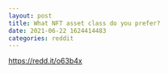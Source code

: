 ```yaml
--- 
layout: post 
title: What NFT asset class do you prefer? 
date: 2021-06-22 1624414483 
categories: reddit 
--- 
```

https://redd.it/o63b4x